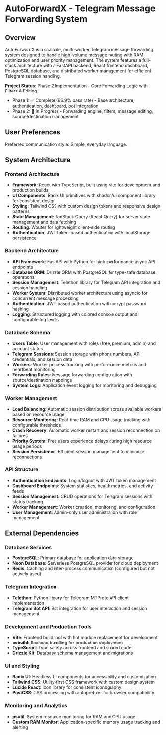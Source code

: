 # AutoForwardX - Telegram Message Forwarding System

## Overview

AutoForwardX is a scalable, multi-worker Telegram message forwarding system designed to handle high-volume message routing with RAM optimization and user priority management. The system features a full-stack architecture with a FastAPI backend, React frontend dashboard, PostgreSQL database, and distributed worker management for efficient Telegram session handling.

**Project Status**: Phase 2 Implementation - Core Forwarding Logic with Filters & Editing
- Phase 1: ✅ Complete (96.9% pass rate) - Base architecture, authentication, dashboard, bot integration
- Phase 2: 🚧 In Progress - Forwarding engine, filters, message editing, source/destination management

## User Preferences

Preferred communication style: Simple, everyday language.

## System Architecture

### Frontend Architecture
- **Framework**: React with TypeScript, built using Vite for development and production builds
- **UI Components**: Radix UI primitives with shadcn/ui component library for consistent design
- **Styling**: Tailwind CSS with custom design tokens and responsive design patterns
- **State Management**: TanStack Query (React Query) for server state management and data fetching
- **Routing**: Wouter for lightweight client-side routing
- **Authentication**: JWT token-based authentication with localStorage persistence

### Backend Architecture
- **API Framework**: FastAPI with Python for high-performance async API endpoints
- **Database ORM**: Drizzle ORM with PostgreSQL for type-safe database operations
- **Session Management**: Telethon library for Telegram API integration and session handling
- **Worker System**: Distributed worker architecture using asyncio for concurrent message processing
- **Authentication**: JWT-based authentication with bcrypt password hashing
- **Logging**: Structured logging with colored console output and configurable log levels

### Database Schema
- **Users Table**: User management with roles (free, premium, admin) and account status
- **Telegram Sessions**: Session storage with phone numbers, API credentials, and session data
- **Workers**: Worker process tracking with performance metrics and heartbeat monitoring
- **Forwarding Rules**: Message forwarding configuration with source/destination mappings
- **System Logs**: Application event logging for monitoring and debugging

### Worker Management
- **Load Balancing**: Automatic session distribution across available workers based on resource usage
- **Resource Monitoring**: Real-time RAM and CPU usage tracking with configurable thresholds
- **Crash Recovery**: Automatic worker restart and session reconnection on failures
- **Priority System**: Free users experience delays during high resource usage periods
- **Session Persistence**: Efficient session management to minimize reconnections

### API Structure
- **Authentication Endpoints**: Login/logout with JWT token management
- **Dashboard Endpoints**: System statistics, health metrics, and activity feeds
- **Session Management**: CRUD operations for Telegram sessions with status tracking
- **Worker Management**: Worker creation, monitoring, and configuration
- **User Management**: Admin-only user administration with role management

## External Dependencies

### Database Services
- **PostgreSQL**: Primary database for application data storage
- **Neon Database**: Serverless PostgreSQL provider for cloud deployment
- **Redis**: Caching and inter-process communication (configured but not actively used)

### Telegram Integration
- **Telethon**: Python library for Telegram MTProto API client implementation
- **Telegram Bot API**: Bot integration for user interaction and session management

### Development and Production Tools
- **Vite**: Frontend build tool with hot module replacement for development
- **esbuild**: Backend bundling for production deployment
- **TypeScript**: Type safety across frontend and shared code
- **Drizzle Kit**: Database schema management and migrations

### UI and Styling
- **Radix UI**: Headless UI components for accessibility and customization
- **Tailwind CSS**: Utility-first CSS framework with custom design system
- **Lucide React**: Icon library for consistent iconography
- **PostCSS**: CSS processing with autoprefixer for browser compatibility

### Monitoring and Analytics
- **psutil**: System resource monitoring for RAM and CPU usage
- **Custom RAM Monitor**: Application-specific memory usage tracking and alerting
